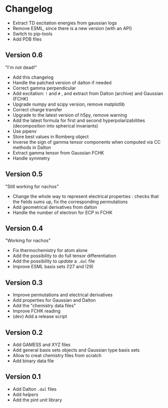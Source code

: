 # Changelog

+ Extract TD excitation energies from gaussian logs 
+ Remove ESML, since there is a new version (with an API)
+ Switch to pip-tools
+ Add PDB files

## Version 0.6

"I'm not dead!"

+ Add this changelog 
+ Handle the patched version of dalton if needed 
+ Correct gamma perpendicular
+ Add excitation: `!` and `#` , and extract from Dalton (archive) and Gaussian (FCHK)
+ Upgrade numpy and scipy version, remove matplotlib
+ Correct charge transfer 
+ Upgrade to the latest version of h5py, remove warning 
+ Add the latest formula for first and second hyperpolarizabilities (decomposition into spherical invariants)
+ Use pipenv 
+ Store best values in Romberg object 
+ Inverse the sign of gamma tensor components when computed via CC methods in Dalton 
+ Extract gamma tensor from Gaussian FCHK 
+ Handle symmetry 

## Version 0.5

"Still working for nachos"

+ Change the whole way to represent electrical properties : checks that the fields sums up, fix the corresponding permutations
+ Add geometrical derivatives from dalton 
+ Handle the number of electron for ECP in FCHK 

## Version 0.4

"Working for nachos"

+ Fix thermochemistry for atom alone 
+ Add the possibility to do full tensor differentiation 
+ Add the possibility to *update* a `.dal` file 
+ Improve ESML basis sets (!27 and !29)

## Version 0.3

+ Improve permutations  and electrical derivatives
+ Add properties for Gaussian and Dalton 
+ Add the "chemistry data files" 
+ Improve FCHK reading 
+ (*dev*) Add a release script 

## Version 0.2

+ Add GAMESS  and XYZ  files
+ Add general basis sets objects and Gaussian type basis sets 
+ Allow to creat chemistry files from scratch 
+ Add binary data file 

## Version 0.1

+ Add Dalton `.dal` files 
+ Add *helpers* 
+ Add the pint unit library 